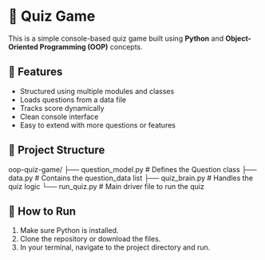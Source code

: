 # 🧠 Quiz Game

This is a simple console-based quiz game built using **Python** and **Object-Oriented Programming (OOP)** concepts.

## 🚀 Features

- Structured using multiple modules and classes
- Loads questions from a data file
- Tracks score dynamically
- Clean console interface
- Easy to extend with more questions or features

## 📁 Project Structure

oop-quiz-game/
├── question_model.py # Defines the Question class
├── data.py # Contains the question_data list
├── quiz_brain.py # Handles the quiz logic
└── run_quiz.py # Main driver file to run the quiz

## 📌 How to Run

1. Make sure Python is installed.
2. Clone the repository or download the files.
3. In your terminal, navigate to the project directory and run.

